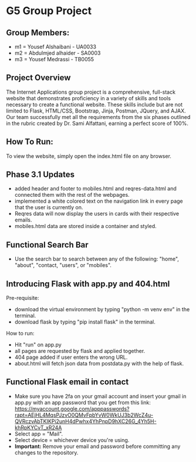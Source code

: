 # **G5 Group Project**
## Group Members:
* m1 = Yousef Alshaibani - UA0033
* m2 = Abdulmjed alhaider - SA0003
* m3 = Yousef Medrassi - TB0055

## Project Overview
The Internet Applications group project is a comprehensive, full-stack website that demonstrates proficiency in a variety of skills and tools necessary to create a functional website. These skills include but are not limited to Flask, HTML/CSS, Bootstrap, Jinja, Postman, JQuery, and AJAX. Our team successfully met all the requirements from the six phases outlined in the rubric created by Dr. Sami Alfattani, earning a perfect score of 100%.

## How To Run:
To view the website, simply open the index.html file on any browser.

## Phase 3.1 Updates
- added header and footer to mobiles.html and reqres-data.html and connected them with the rest of the webpages.
- implemented a white colored text on the navigation link in every page that the user is currently on.
- Reqres data will now display the users in cards with their respective emails.
- mobiles.html data are stored inside a container and styled.

## Functional Search Bar
- Use the search bar to search between any of the following: "home", "about", "contact, "users", or "mobiles".

## Introducing Flask with app.py and 404.html
Pre-requisite:
- download the virtual environment by typing "python -m venv env" in the terminal.
- download flask by typing "pip install flask" in the terminal.

How to run:
- Hit "run" on app.py
- all pages are requested by flask and applied together.
- 404 page added if user enters the wrong URL.
- about.html will fetch json data from postdata.py with the help of flask.

## Functional Flask email in contact
- Make sure you have 2fa on your gmail account and insert your gmail in app.py with an app password that you get from this link: https://myaccount.google.com/apppasswords?rapt=AEjHL4MqsPJzvO0QMvFpbYvW0WkUJ3b2WcZ4u-QVRczvAbTKIKPi2unH4dPwhx4YhPnpD9hXC26G_4Yh5H-khRpKYCvT_xR24A
- Select app = "Mail".
- Select device = whichever device you're using.
- **Important:** Remove your email and password before committing any changes to the repository.
